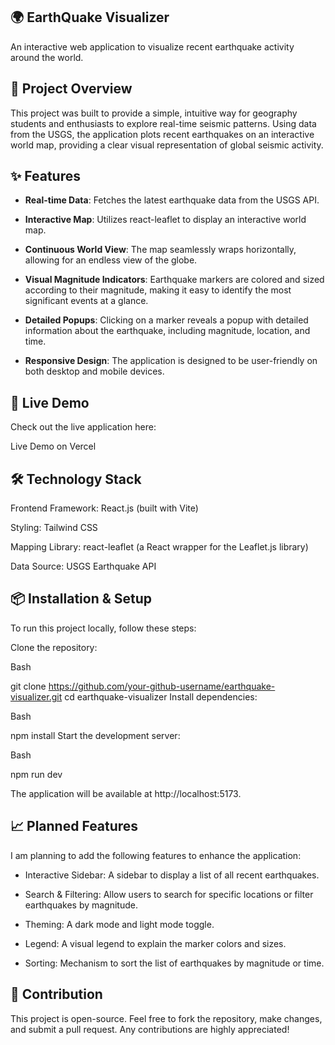 ## 🌍 EarthQuake Visualizer

An interactive web application to visualize recent earthquake activity around the world.

## 📌 Project Overview

This project was built to provide a simple, intuitive way for geography students and enthusiasts to explore real-time seismic patterns. Using data from the USGS, the application plots recent earthquakes on an interactive world map, providing a clear visual representation of global seismic activity.

## ✨ Features

- **Real-time Data**: Fetches the latest earthquake data from the USGS API.

- **Interactive Map**: Utilizes react-leaflet to display an interactive world map.

- **Continuous World View**: The map seamlessly wraps horizontally, allowing for an endless view of the globe.

- **Visual Magnitude Indicators**: Earthquake markers are colored and sized according to their magnitude, making it easy to identify the most significant events at a glance.

- **Detailed Popups**: Clicking on a marker reveals a popup with detailed information about the earthquake, including magnitude, location, and time.

- **Responsive Design**: The application is designed to be user-friendly on both desktop and mobile devices.

## 🚀 Live Demo

Check out the live application here:

Live Demo on Vercel

## 🛠️ Technology Stack

Frontend Framework: React.js (built with Vite)

Styling: Tailwind CSS

Mapping Library: react-leaflet (a React wrapper for the Leaflet.js library)

Data Source: USGS Earthquake API

## 📦 Installation & Setup

To run this project locally, follow these steps:

Clone the repository:

Bash

git clone https://github.com/your-github-username/earthquake-visualizer.git
cd earthquake-visualizer
Install dependencies:

Bash

npm install
Start the development server:

Bash

npm run dev

The application will be available at http://localhost:5173.

## 📈 Planned Features

I am planning to add the following features to enhance the application:

- Interactive Sidebar: A sidebar to display a list of all recent earthquakes.

- Search & Filtering: Allow users to search for specific locations or filter earthquakes by magnitude.

- Theming: A dark mode and light mode toggle.

- Legend: A visual legend to explain the marker colors and sizes.

- Sorting: Mechanism to sort the list of earthquakes by magnitude or time.

## 🤝 Contribution

This project is open-source. Feel free to fork the repository, make changes, and submit a pull request. Any contributions are highly appreciated!
